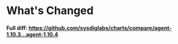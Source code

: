 # What's Changed

#### Full diff: https://github.com/sysdiglabs/charts/compare/agent-1.10.3...agent-1.10.4
